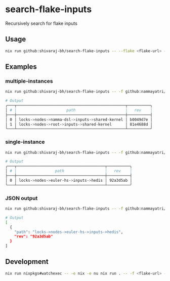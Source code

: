 # search-flake-inputs

Recursively search for flake inputs

## Usage

```sh
nix run github:shivaraj-bh/search-flake-inputs -- --flake <flake-url> --input <flake-input>
```

## Examples

### multiple-instances
```sh
nix run github:shivaraj-bh/search-flake-inputs -- -f github:nammayatri/nammayatri/814e6fe389f93de81dcb125a97aed611bf52e8bd -i shared-kernel
```
```sh
# Output
╭───┬────────────────────────────────────────────────┬──────────╮
│ # │                      path                      │   rev    │
├───┼────────────────────────────────────────────────┼──────────┤
│ 0 │ locks->nodes->namma-dsl->inputs->shared-kernel │ b0049d7e │
│ 1 │ locks->nodes->root->inputs->shared-kernel      │ 81e4688d │
╰───┴────────────────────────────────────────────────┴──────────╯

```
### single-instance
```sh
nix run github:shivaraj-bh/search-flake-inputs -- -f github:nammayatri/nammayatri -i hedis
```
```sh
# Output
╭───┬───────────────────────────────────────┬──────────╮
│ # │                 path                  │   rev    │
├───┼───────────────────────────────────────┼──────────┤
│ 0 │ locks->nodes->euler-hs->inputs->hedis │ 92a3d5ab │
╰───┴───────────────────────────────────────┴──────────╯

```
### JSON output
```sh
nix run github:shivaraj-bh/search-flake-inputs -- -f github:nammayatri/nammayatri -i hedis --json
```
```sh
# Output
[
  {
    "path": "locks->nodes->euler-hs->inputs->hedis",
    "rev": "92a3d5ab"
  }
]
```
## Development
```sh
nix run nixpkgs#watchexec -- -e nix -e nu nix run . -- -f <flake-url> -i <flake-input>
```



